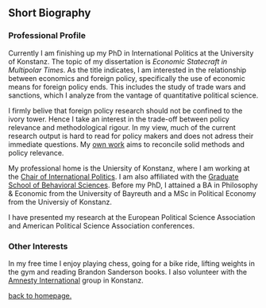 ## Short Biography

### Professional Profile

Currently I am finishing up my PhD in International Politics at the University of Konstanz. The topic of my dissertation is *Economic Statecraft in Multipolar Times*. As the title indicates, I am interested in the relationship between economics and foreign policy, specifically the use of economic means for foreign policy ends. This includes the study of trade wars and sanctions, which I analyze from the vantage of quantitative political science. 

I firmly belive that foreign policy research should not be confined to the ivory tower. Hence I take an interest in the trade-off between policy relevance and methodological rigour. In my view, much of the current research output is hard to read for policy makers and does not adress their immediate questions. My [own work](./writings.md) aims to reconcile solid methods and policy relevance.

My professional home is the Uniersity of Konstanz, where I am working at the [Chair of International Politics](https://www.polver.uni-konstanz.de/gschneider/). I am also affiliated with the [Graduate School of Behavioral Sciences](https://gsbs.uni-konstanz.de/). Before my PhD, I attained a BA in Philosophy & Economic from the University of Bayreuth and a MSc in Political Economy from the Universiy of Konstanz.

I have presented my research at the European Political Science Association and American Political Science Association conferences. 

### Other Interests

In my free time I enjoy playing chess, going for a bike ride, lifting weights in the gym and reading Brandon Sanderson books. I also volunteer with the [Amnesty International](https://twitter.com/AmnestyKonstanz) group in Konstanz.



[back to homepage.](./index.md)
